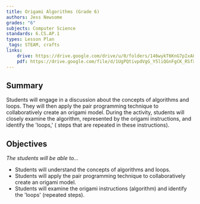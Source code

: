 ```yaml
---
title: Origami Algorithms (Grade 6)
authors: Jess Newsome
grades: "6"
subjects: Computer Science
standards: 6.CS.AP.1
types: Lesson Plan
_tags: STEAM, crafts
links:
    drive: https://drive.google.com/drive/u/0/folders/146wykT6KnG7pIxA8Tfxfmttkodg0hBnb
    pdf: https://drive.google.com/file/d/1UgPQtivpdVgG_Y5liQGnFgCK_RSfXe3d/view?usp=drive_link
---
```


## Summary

Students will engage in a discussion about the concepts of algorithms and loops. They will then apply the pair programming technique to collaboratively create an origami model. During the activity, students will closely examine the algorithm, represented by the origami instructions, and identify the 'loops,' ( steps that are repeated in these instructions).

## Objectives

*The students will be able to...*

* Students will understand the concepts of algorithms and loops.
* Students will apply the pair programming technique to collaboratively create an origami model.
* Students will examine the origami instructions (algorithm) and identify the 'loops' (repeated steps).
